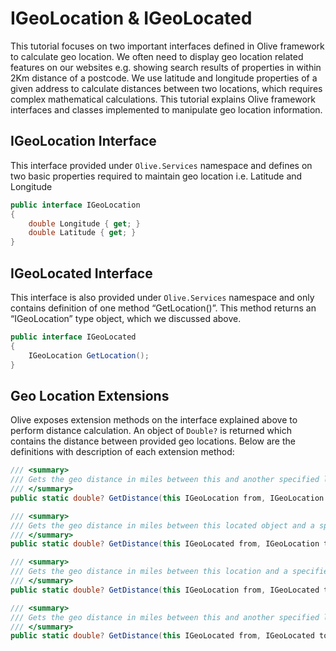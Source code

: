 # IGeoLocation & IGeoLocated

This tutorial focuses on two important interfaces defined in Olive framework to calculate geo location. We often need to display geo location related features on our websites e.g. showing search results of properties in within 2Km distance of a postcode. We use latitude and longitude properties of a given address to calculate distances between two locations, which requires complex mathematical calculations. This tutorial explains Olive framework interfaces and classes implemented to manipulate geo location information.

## IGeoLocation Interface

This interface provided under `Olive.Services` namespace and defines on two basic properties required to maintain geo location i.e. Latitude and Longitude

```csharp
public interface IGeoLocation
{
    double Longitude { get; }
    double Latitude { get; }
}
```

## IGeoLocated Interface

This interface is also provided under `Olive.Services` namespace and only contains definition of one method “GetLocation()”. This method returns an “IGeoLocation” type object, which we discussed above.

```csharp
public interface IGeoLocated
{
    IGeoLocation GetLocation();
}
```

## Geo Location Extensions

Olive exposes extension methods on the interface explained above to perform distance calculation. An object of `Double?` is returned which contains the distance between provided geo locations. Below are the definitions with description of each extension method:

```csharp
/// <summary>
/// Gets the geo distance in miles between this and another specified location.
/// </summary>
public static double? GetDistance(this IGeoLocation from, IGeoLocation to)

/// <summary>
/// Gets the geo distance in miles between this located object and a specified location.
/// </summary>
public static double? GetDistance(this IGeoLocated from, IGeoLocation to)

/// <summary>
/// Gets the geo distance in miles between this location and a specified located object.
/// </summary>
public static double? GetDistance(this IGeoLocation from, IGeoLocated to)

/// <summary>
/// Gets the geo distance in miles between this and another specified located object.
/// </summary>
public static double? GetDistance(this IGeoLocated from, IGeoLocated to)
```